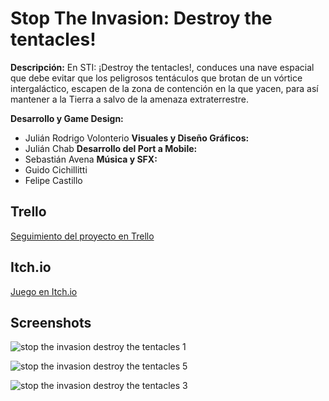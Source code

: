 # Stop The Invasion: Destroy the tentacles!

__Descripción:__ En STI: ¡Destroy the tentacles!, conduces una nave espacial que debe evitar que los peligrosos tentáculos que brotan de un vórtice intergaláctico, escapen de la zona de contención en la que yacen, para así mantener a la Tierra a salvo de la amenaza extraterrestre.

__Desarrollo y Game Design:__
* Julián Rodrigo Volonterio
__Visuales y Diseño Gráficos:__
* Julián Chab
__Desarrollo del Port a Mobile:__
* Sebastián Avena
__Música y SFX:__
* Guido Cichillitti
* Felipe Castillo

## Trello

[Seguimiento del proyecto en Trello](https://trello.com/b/00l19Nm5/sti-destroy-the-tentacles)

## Itch.io

[Juego en Itch.io](https://aniluj.itch.io/stop-the-invasion-destroy-the-tentacles)

## Screenshots

![stop the invasion destroy the tentacles 1](https://user-images.githubusercontent.com/21962457/37191677-ece8dc7e-233f-11e8-815b-ce4fd30dade7.png)

![stop the invasion destroy the tentacles 5](https://user-images.githubusercontent.com/21962457/37191696-08daaf98-2340-11e8-9c1d-f6727bec29e8.png)

![stop the invasion destroy the tentacles 3](https://user-images.githubusercontent.com/21962457/37191711-1e97fa52-2340-11e8-8531-d3f49d2af891.png)
